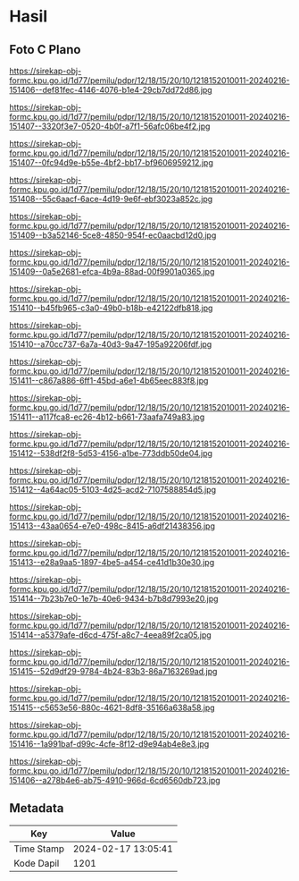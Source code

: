 # Hasil

## Foto C Plano

https://sirekap-obj-formc.kpu.go.id/1d77/pemilu/pdpr/12/18/15/20/10/1218152010011-20240216-151406--def81fec-4146-4076-b1e4-29cb7dd72d86.jpg

https://sirekap-obj-formc.kpu.go.id/1d77/pemilu/pdpr/12/18/15/20/10/1218152010011-20240216-151407--3320f3e7-0520-4b0f-a7f1-56afc06be4f2.jpg

https://sirekap-obj-formc.kpu.go.id/1d77/pemilu/pdpr/12/18/15/20/10/1218152010011-20240216-151407--0fc94d9e-b55e-4bf2-bb17-bf9606959212.jpg

https://sirekap-obj-formc.kpu.go.id/1d77/pemilu/pdpr/12/18/15/20/10/1218152010011-20240216-151408--55c6aacf-6ace-4d19-9e6f-ebf3023a852c.jpg

https://sirekap-obj-formc.kpu.go.id/1d77/pemilu/pdpr/12/18/15/20/10/1218152010011-20240216-151409--b3a52146-5ce8-4850-954f-ec0aacbd12d0.jpg

https://sirekap-obj-formc.kpu.go.id/1d77/pemilu/pdpr/12/18/15/20/10/1218152010011-20240216-151409--0a5e2681-efca-4b9a-88ad-00f9901a0365.jpg

https://sirekap-obj-formc.kpu.go.id/1d77/pemilu/pdpr/12/18/15/20/10/1218152010011-20240216-151410--b45fb965-c3a0-49b0-b18b-e42122dfb818.jpg

https://sirekap-obj-formc.kpu.go.id/1d77/pemilu/pdpr/12/18/15/20/10/1218152010011-20240216-151410--a70cc737-6a7a-40d3-9a47-195a92206fdf.jpg

https://sirekap-obj-formc.kpu.go.id/1d77/pemilu/pdpr/12/18/15/20/10/1218152010011-20240216-151411--c867a886-6ff1-45bd-a6e1-4b65eec883f8.jpg

https://sirekap-obj-formc.kpu.go.id/1d77/pemilu/pdpr/12/18/15/20/10/1218152010011-20240216-151411--a117fca8-ec26-4b12-b661-73aafa749a83.jpg

https://sirekap-obj-formc.kpu.go.id/1d77/pemilu/pdpr/12/18/15/20/10/1218152010011-20240216-151412--538df2f8-5d53-4156-a1be-773ddb50de04.jpg

https://sirekap-obj-formc.kpu.go.id/1d77/pemilu/pdpr/12/18/15/20/10/1218152010011-20240216-151412--4a64ac05-5103-4d25-acd2-7107588854d5.jpg

https://sirekap-obj-formc.kpu.go.id/1d77/pemilu/pdpr/12/18/15/20/10/1218152010011-20240216-151413--43aa0654-e7e0-498c-8415-a6df21438356.jpg

https://sirekap-obj-formc.kpu.go.id/1d77/pemilu/pdpr/12/18/15/20/10/1218152010011-20240216-151413--e28a9aa5-1897-4be5-a454-ce41d1b30e30.jpg

https://sirekap-obj-formc.kpu.go.id/1d77/pemilu/pdpr/12/18/15/20/10/1218152010011-20240216-151414--7b23b7e0-1e7b-40e6-9434-b7b8d7993e20.jpg

https://sirekap-obj-formc.kpu.go.id/1d77/pemilu/pdpr/12/18/15/20/10/1218152010011-20240216-151414--a5379afe-d6cd-475f-a8c7-4eea89f2ca05.jpg

https://sirekap-obj-formc.kpu.go.id/1d77/pemilu/pdpr/12/18/15/20/10/1218152010011-20240216-151415--52d9df29-9784-4b24-83b3-86a7163269ad.jpg

https://sirekap-obj-formc.kpu.go.id/1d77/pemilu/pdpr/12/18/15/20/10/1218152010011-20240216-151415--c5653e56-880c-4621-8df8-35166a638a58.jpg

https://sirekap-obj-formc.kpu.go.id/1d77/pemilu/pdpr/12/18/15/20/10/1218152010011-20240216-151416--1a991baf-d99c-4cfe-8f12-d9e94ab4e8e3.jpg

https://sirekap-obj-formc.kpu.go.id/1d77/pemilu/pdpr/12/18/15/20/10/1218152010011-20240216-151406--a278b4e6-ab75-4910-966d-6cd6560db723.jpg


## Metadata

| Key        | Value               |
| ---------- | ------------------- |
| Time Stamp | 2024-02-17 13:05:41 |
| Kode Dapil | 1201                |



